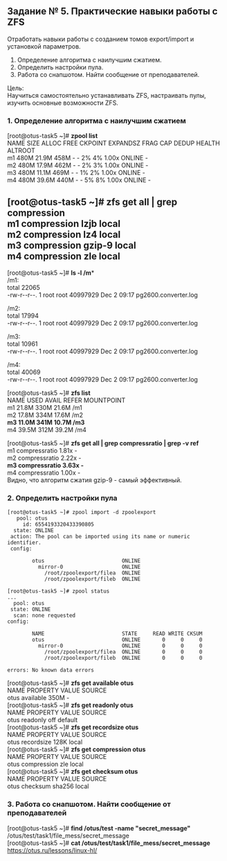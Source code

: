 ## Задание № 5. Практические навыки работы с ZFS ##
Отработать навыки работы с созданием томов export/import и установкой параметров.
1. Определение алгоритма с наилучшим сжатием.
2. Определить настройки пула.
3. Работа со снапшотом. Найти сообщение от преподавателей.

Цель:\
Научиться самостоятельно устанавливать ZFS, настраивать пулы, изучить основные возможности ZFS.
### 1. Определение алгоритма с наилучшим сжатием ###
[root@otus-task5 ~]# **zpool list**\
NAME   SIZE  ALLOC   FREE  CKPOINT  EXPANDSZ   FRAG    CAP  DEDUP    HEALTH  ALTROOT\
m1     480M  21.9M   458M        -         -     2%     4%  1.00x    ONLINE  -\
m2     480M  17.9M   462M        -         -     2%     3%  1.00x    ONLINE  -\
m3     480M  11.1M   469M        -         -     1%     2%  1.00x    ONLINE  -\
m4     480M  39.6M   440M        -         -     5%     8%  1.00x    ONLINE  -

[root@otus-task5 ~]# **zfs get all | grep compression**\
m1    compression           lzjb                   local\
m2    compression           lz4                    local\
m3    compression           gzip-9                 local\
m4    compression           zle                    local
---
[root@otus-task5 ~]# **ls -l /m***\
/m1:\
total 22065\
-rw-r--r--. 1 root root 40997929 Dec  2 09:17 pg2600.converter.log

/m2:\
total 17994\
-rw-r--r--. 1 root root 40997929 Dec  2 09:17 pg2600.converter.log

/m3:\
total 10961\
-rw-r--r--. 1 root root 40997929 Dec  2 09:17 pg2600.converter.log

/m4:\
total 40069\
-rw-r--r--. 1 root root 40997929 Dec  2 09:17 pg2600.converter.log

[root@otus-task5 ~]# **zfs list**\
NAME   USED  AVAIL     REFER  MOUNTPOINT\
m1    21.8M   330M     21.6M  /m1\
m2    17.8M   334M     17.6M  /m2\
**m3    11.0M   341M     10.7M  /m3**\
m4    39.5M   312M     39.2M  /m4

[root@otus-task5 ~]# **zfs get all | grep compressratio | grep -v ref**\
m1    compressratio         1.81x                  -\
m2    compressratio         2.22x                  -\
**m3    compressratio         3.63x                  -**\
m4    compressratio         1.00x                  -\
Видно, что алгоритм сжатия gzip-9 - самый эффективный.
### 2. Определить настройки пула ###
```
[root@otus-task5 ~]# zpool import -d zpoolexport
   pool: otus
     id: 6554193320433390805
  state: ONLINE
 action: The pool can be imported using its name or numeric identifier.
 config:

        otus                         ONLINE
          mirror-0                   ONLINE
            /root/zpoolexport/filea  ONLINE
            /root/zpoolexport/fileb  ONLINE
```
```
[root@otus-task5 ~]# zpool status
...
  pool: otus
 state: ONLINE
  scan: none requested
config:

        NAME                         STATE     READ WRITE CKSUM
        otus                         ONLINE       0     0     0
          mirror-0                   ONLINE       0     0     0
            /root/zpoolexport/filea  ONLINE       0     0     0
            /root/zpoolexport/fileb  ONLINE       0     0     0

errors: No known data errors
```
[root@otus-task5 ~]# **zfs get available otus**\
NAME  PROPERTY   VALUE  SOURCE\
otus  available  350M   -\
[root@otus-task5 ~]# **zfs get readonly otus**\
NAME  PROPERTY  VALUE   SOURCE\
otus  readonly  off     default\
[root@otus-task5 ~]# **zfs get recordsize otus**\
NAME  PROPERTY    VALUE    SOURCE\
otus  recordsize  128K     local\
[root@otus-task5 ~]# **zfs get compression otus**\
NAME  PROPERTY     VALUE     SOURCE\
otus  compression  zle       local\
[root@otus-task5 ~]# **zfs get checksum otus**\
NAME  PROPERTY  VALUE      SOURCE\
otus  checksum  sha256     local
### 3. Работа со снапшотом. Найти сообщение от преподавателей ###
[root@otus-task5 ~]# **find /otus/test -name "secret_message"**\
/otus/test/task1/file_mess/secret_message\
[root@otus-task5 ~]# **cat /otus/test/task1/file_mess/secret_message**\
https://otus.ru/lessons/linux-hl/
